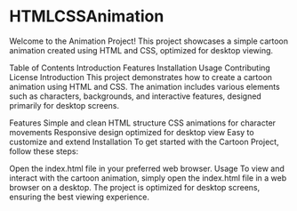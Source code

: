 # HTMLCSSAnimation

Welcome to the Animation Project! This project showcases a simple cartoon animation created using HTML and CSS, optimized for desktop viewing.

Table of Contents
Introduction
Features
Installation
Usage
Contributing
License
Introduction
This project demonstrates how to create a cartoon animation using HTML and CSS. The animation includes various elements such as characters, backgrounds, and interactive features, designed primarily for desktop screens.

Features
Simple and clean HTML structure
CSS animations for character movements
Responsive design optimized for desktop view
Easy to customize and extend
Installation
To get started with the Cartoon Project, follow these steps:


Open the index.html file in your preferred web browser.
Usage
To view and interact with the cartoon animation, simply open the index.html file in a web browser on a desktop. The project is optimized for desktop screens, ensuring the best viewing experience.
